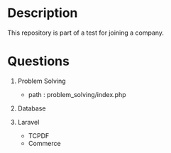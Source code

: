 # Description
This repository is part of a test for joining a company.

# Questions
1. Problem Solving
   - path : problem_solving/index.php

2. Database

3. Laravel
   - TCPDF
   - Commerce
